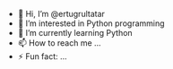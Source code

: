 - 👋 Hi, I’m @ertugrultatar
- 👀 I’m interested in Python programming
- 🌱 I’m currently learning Python
- 📫 How to reach me ...
- ⚡ Fun fact: ...

<!---
ertugrultatar/ertugrultatar is a ✨ special ✨ repository because its `README.md` (this file) appears on your GitHub profile.
You can click the Preview link to take a look at your changes.
--->
